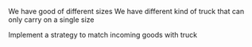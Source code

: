 We have good of different sizes
We have different kind of truck that can only carry on a single size

Implement a strategy to match incoming goods with truck